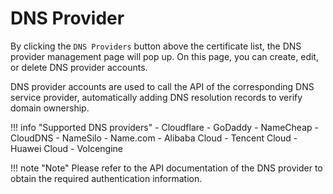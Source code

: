 # DNS Provider

By clicking the `DNS Providers` button above the certificate list, the DNS provider management page will pop up. On this page, you can create, edit, or delete DNS provider accounts.

DNS provider accounts are used to call the API of the corresponding DNS service provider, automatically adding DNS resolution records to verify domain ownership.

!!! info "Supported DNS providers"
    - Cloudflare
    - GoDaddy
    - NameCheap
    - CloudDNS
    - NameSilo
    - Name.com
    - Alibaba Cloud
    - Tencent Cloud
    - Huawei Cloud
    - Volcengine

!!! note "Note"
    Please refer to the API documentation of the DNS provider to obtain the required authentication information.
